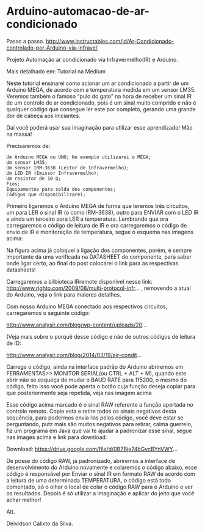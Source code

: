 # Arduino-automacao-de-ar-condicionado

Passo a passo.
http://www.instructables.com/id/Ar-Condicionado-controlado-por-Arduino-via-infrave/

Projeto Automação ar condicionado via Infravermelho(IR) e Arduino.

Mais detalhado em: Tutorial na Medium

Neste tutorial ensinarei como acionar um ar condicionado a partir de um Arduino MEGA, de acordo com a temperatura medida em um sensor LM35. 
Veremos também o famoso “pulo do gato” na hora de receber um sinal IR de um controle de ar condicionado, pois é um sinal muito comprido e 
não é qualquer código que consegue ler este por completo, gerando uma grande dor de cabeça aos iniciantes.

Daí você poderá usar sua imaginação para utilizar esse aprendizado! Mão na massa!

Precisaremos de:

    Um Arduino MEGA ou UNO; No exemplo utilizarei o MEGA;
    Um sensor LM35;
    Um sensor IRM-3638 (Leitor de Infravermelho);
    Um LED IR (Emissor Infravermelho);
    Um resistor de 10 Ω;
    Fios;
    Equipamentos para solda dos componentes;
    Códigos que disponibilizarei;

Primeiro ligaremos o Arduino MEGA de forma que teremos três circuitos, um para LER o sinal IR (o como IRM-3638), outro para ENVIAR com o LED IR 
e ainda um terceiro para LER a temperatura. Lembrando que ora carregaremos o código de leitura de IR e ora carregaremos o código de envio de IR e
monitoração de temperatura, segue o esquema nas imagens acima:

Na figura acima já coloquei a ligação dos componentes, porém, é sempre importante da uma verificada na DATASHEET do componente, para saber onde 
ligar certo, ao final do post colocarei o link para as respectivas datasheets!

Carregaremos a bilbioteca IRremote disponível nesse link: http://www.righto.com/2009/08/multi-protocol-infr... , 
removendo a atual do Arduino, veja o link para maiores detalhes.

Com nosso Arduino MEGA conectado aos respectivos circuitos, carregaremos o seguinte código:

http://www.analysir.com/blog/wp-content/uploads/20...

(Veja mais sobre o porquê desse código e não de outros códigos de leitura de ID:

http://www.analysir.com/blog/2014/03/19/air-condit...

Carrega o código, ainda na interface padrão do Arduino abriremos em FERRAMENTAS>> MONITOR SERIAL(ou CTRL + ALT + M), quando este abrir não se esqueça 
de mudar o BAUD RATE para 115200, o mesmo do código, feito isso você pode aperta o botão cuja função deseja copiar para que posteriormente seja repetida,
veja nas imagem acima

Esse código acima marcado é o sinal RAW referente a função apertada no controle remoto. Copie esta e retire todos os sinais negativos desta sequência,
para podermos envia-los pelos código, você deve estar se perguntando, putz mais são muitos negativos para retirar, calma guerreio, fiz um programa 
em Java que vai te ajudar a padronizar esse sinal, segue nas images acima e link para download:

Download: https://drive.google.com/file/d/0B7Bje74bGvcBYnVWY...

De posse do código RAW, já padronizado, abriremos a interface de desenvolvimento do Arduino novamente e colaremos o código abaixo, esse código é 
responsável por Enviar o sinal IR em formato RAW de acordo com a leitura de uma determinada TEMPERATURA, o código está todo comentado, só o olhar 
o local de colar o código RAW para o Arduino e ver os resultados. Depois é só utilizar a imaginação e aplicar do jeito que você achar melhor!

Att.

Deividson Calixto da Silva.
